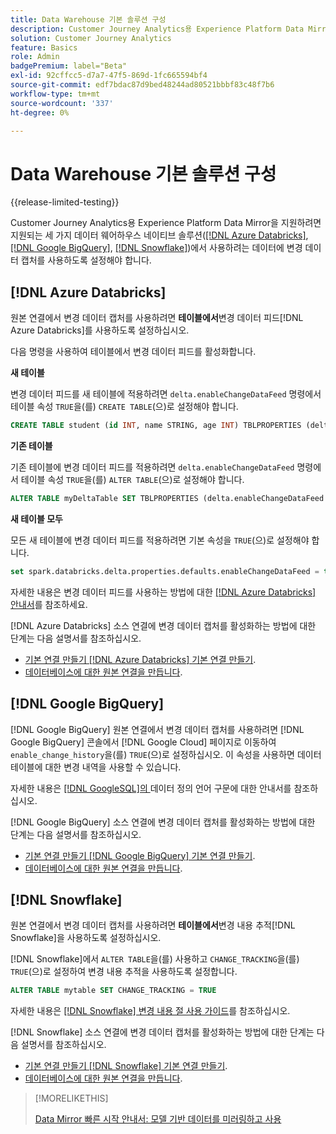 ```yaml
---
title: Data Warehouse 기본 솔루션 구성
description: Customer Journey Analytics용 Experience Platform Data Mirror에 대한 Data Warehouse 기본 솔루션을 구성하는 방법을 이해합니다.
solution: Customer Journey Analytics
feature: Basics
role: Admin
badgePremium: label="Beta"
exl-id: 92cffcc5-d7a7-47f5-869d-1fc665594bf4
source-git-commit: edf7bdac87d9bed48244ad80521bbbf83c48f7b6
workflow-type: tm+mt
source-wordcount: '337'
ht-degree: 0%

---
```


# Data Warehouse 기본 솔루션 구성

{{release-limited-testing}}

Customer Journey Analytics용 Experience Platform Data Mirror을 지원하려면 지원되는 세 가지 데이터 웨어하우스 네이티브 솔루션([[!DNL Azure Databricks]](#azure-databricks), [[!DNL Google BigQuery]](#google-bigquery), [[!DNL Snowflake]](#snowflake))에서 사용하려는 데이터에 변경 데이터 캡처를 사용하도록 설정해야 합니다.


## [!DNL Azure Databricks]

원본 연결에서 변경 데이터 캡처를 사용하려면 **테이블에서**&#x200B;변경 데이터 피드[!DNL Azure Databricks]를 사용하도록 설정하십시오.

다음 명령을 사용하여 테이블에서 변경 데이터 피드를 활성화합니다.

**새 테이블**

변경 데이터 피드를 새 테이블에 적용하려면 `delta.enableChangeDataFeed` 명령에서 테이블 속성 `TRUE`을(를) `CREATE TABLE`(으)로 설정해야 합니다.

```sql
CREATE TABLE student (id INT, name STRING, age INT) TBLPROPERTIES (delta.enableChangeDataFeed = true)
```

**기존 테이블**

기존 테이블에 변경 데이터 피드를 적용하려면 `delta.enableChangeDataFeed` 명령에서 테이블 속성 `TRUE`을(를) `ALTER TABLE`(으)로 설정해야 합니다.

```sql
ALTER TABLE myDeltaTable SET TBLPROPERTIES (delta.enableChangeDataFeed = true)
```

**새 테이블 모두**

모든 새 테이블에 변경 데이터 피드를 적용하려면 기본 속성을 `TRUE`(으)로 설정해야 합니다.

```sql
set spark.databricks.delta.properties.defaults.enableChangeDataFeed = true;
```

자세한 내용은 변경 데이터 피드를 사용하는 방법에 대한 [[!DNL Azure Databricks] 안내서](https://docs.databricks.com/aws/en/delta/delta-change-data-feed#enable-change-data-feed)를 참조하세요.

[!DNL Azure Databricks] 소스 연결에 변경 데이터 캡처를 활성화하는 방법에 대한 단계는 다음 설명서를 참조하십시오.

* [기본 연결 만들기 [!DNL Azure Databricks] 기본 연결 만들기](https://experienceleague.adobe.com/en/docs/experience-platform/sources/api-tutorials/create/databases/databricks).
* [데이터베이스에 대한 원본 연결을 만듭니다](https://experienceleague.adobe.com/en/docs/experience-platform/sources/api-tutorials/collect/database-nosql#create-a-source-connection).

## [!DNL Google BigQuery]

[!DNL Google BigQuery] 원본 연결에서 변경 데이터 캡처를 사용하려면 [!DNL Google BigQuery] 콘솔에서 [!DNL Google Cloud] 페이지로 이동하여 `enable_change_history`을(를) `TRUE`(으)로 설정하십시오. 이 속성을 사용하면 데이터 테이블에 대한 변경 내역을 사용할 수 있습니다.

자세한 내용은 [&#x200B; [!DNL GoogleSQL]의 &#x200B;](https://cloud.google.com/bigquery/docs/reference/standard-sql/data-definition-language#table_option_list)데이터 정의 언어 구문에 대한 안내서를 참조하십시오.

[!DNL Google BigQuery] 소스 연결에 변경 데이터 캡처를 활성화하는 방법에 대한 단계는 다음 설명서를 참조하십시오.

* [기본 연결 만들기 [!DNL Google BigQuery] 기본 연결 만들기](https://experienceleague.adobe.com/en/docs/experience-platform/sources/api-tutorials/create/databases/bigquery).
* [데이터베이스에 대한 원본 연결을 만듭니다](https://experienceleague.adobe.com/en/docs/experience-platform/sources/api-tutorials/collect/database-nosql#create-a-source-connection).

## [!DNL Snowflake]

원본 연결에서 변경 데이터 캡처를 사용하려면 **테이블에서**&#x200B;변경 내용 추적[!DNL Snowflake]을 사용하도록 설정하십시오.

[!DNL Snowflake]에서 `ALTER TABLE`을(를) 사용하고 `CHANGE_TRACKING`을(를) `TRUE`(으)로 설정하여 변경 내용 추적을 사용하도록 설정합니다.

```sql
ALTER TABLE mytable SET CHANGE_TRACKING = TRUE
```

자세한 내용은 [[!DNL Snowflake] 변경 내용 절 사용 가이드](https://docs.snowflake.com/en/sql-reference/constructs/changes#usage-notes)를 참조하십시오.

[!DNL Snowflake] 소스 연결에 변경 데이터 캡처를 활성화하는 방법에 대한 단계는 다음 설명서를 참조하십시오.

* [기본 연결 만들기 [!DNL Snowflake] 기본 연결 만들기](https://experienceleague.adobe.com/en/docs/experience-platform/sources/api-tutorials/create/databases/snowflake).
* [데이터베이스에 대한 원본 연결을 만듭니다](https://experienceleague.adobe.com/en/docs/experience-platform/sources/api-tutorials/collect/database-nosql#create-a-source-connection).


>[!MORELIKETHIS]
>
>[Data Mirror 빠른 시작 안내서: 모델 기반 데이터를 미러링하고 사용](model-based.md)
>
